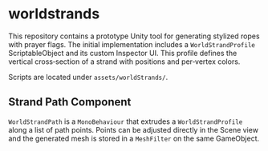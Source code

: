 # worldstrands

This repository contains a prototype Unity tool for generating stylized ropes with prayer flags. The initial implementation includes a `WorldStrandProfile` ScriptableObject and its custom Inspector UI. This profile defines the vertical cross‑section of a strand with positions and per‑vertex colors.

Scripts are located under `assets/worldStrands/`.

## Strand Path Component

`WorldStrandPath` is a `MonoBehaviour` that extrudes a `WorldStrandProfile` along a list of path points. Points can be adjusted directly in the Scene view and the generated mesh is stored in a `MeshFilter` on the same GameObject.
